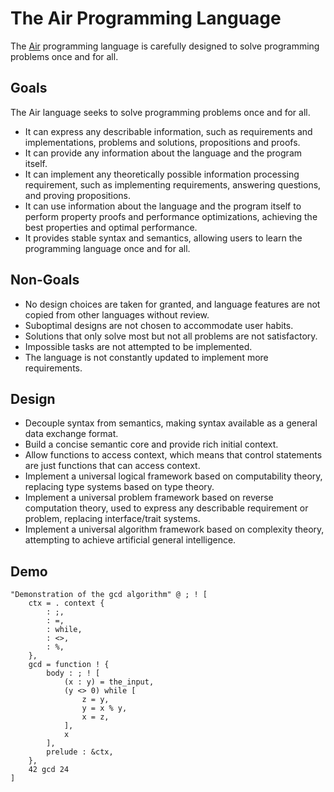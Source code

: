 # The Air Programming Language

The [Air](https://github.com/LambdaAlpha/airlang) programming language is carefully designed to solve programming problems once and for all.

## Goals

The Air language seeks to solve programming problems once and for all.

- It can express any describable information, such as requirements and implementations, problems and solutions, propositions and proofs.
- It can provide any information about the language and the program itself.
- It can implement any theoretically possible information processing requirement, such as implementing requirements, answering questions, and proving propositions.
- It can use information about the language and the program itself to perform property proofs and performance optimizations, achieving the best properties and optimal performance.
- It provides stable syntax and semantics, allowing users to learn the programming language once and for all.

## Non-Goals

- No design choices are taken for granted, and language features are not copied from other languages without review.
- Suboptimal designs are not chosen to accommodate user habits.
- Solutions that only solve most but not all problems are not satisfactory.
- Impossible tasks are not attempted to be implemented.
- The language is not constantly updated to implement more requirements.

## Design

- Decouple syntax from semantics, making syntax available as a general data exchange format.
- Build a concise semantic core and provide rich initial context.
- Allow functions to access context, which means that control statements are just functions that can access context.
- Implement a universal logical framework based on computability theory, replacing type systems based on type theory.
- Implement a universal problem framework based on reverse computation theory, used to express any describable requirement or problem, replacing interface/trait systems.
- Implement a universal algorithm framework based on complexity theory, attempting to achieve artificial general intelligence.

## Demo

```Air
"Demonstration of the gcd algorithm" @ ; ! [
    ctx = . context {
        : ;,
        : =,
        : while,
        : <>,
        : %,
    },
    gcd = function ! {
        body : ; ! [
            (x : y) = the_input,
            (y <> 0) while [
                z = y,
                y = x % y,
                x = z,
            ],
            x
        ],
        prelude : &ctx,
    },
    42 gcd 24
]
```
